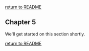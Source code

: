 [return to README](README.md)
## Chapter 5

We'll get started on this section shortly.

[return to README](README.md)
